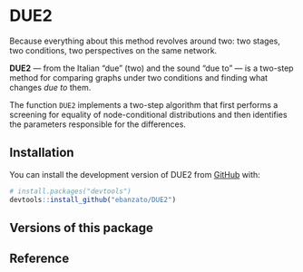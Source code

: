 
<!-- README.md is generated from README.Rmd. Please edit that file -->

# DUE2

<!-- badges: start -->

<!-- badges: end -->

Because everything about this method revolves around two: two stages,
two conditions, two perspectives on the same network.

**DUE2** — from the Italian “due” (two) and the sound “due to” — is a
two-step method for comparing graphs under two conditions and finding what changes
*due to* them.

The function `DUE2` implements a two-step algorithm that first performs
a screening for equality of node-conditional distributions and then
identifies the parameters responsible for the differences.

## Installation

You can install the development version of DUE2 from
[GitHub](https://github.com/ebanzato/DUE2) with:

``` r
# install.packages("devtools")
devtools::install_github("ebanzato/DUE2")
```

## Versions of this package

## Reference


